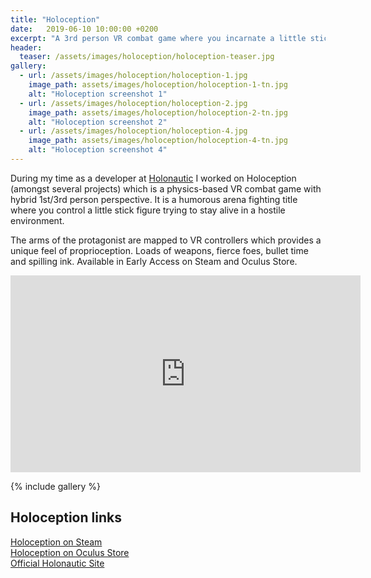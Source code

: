 ```yaml
---
title: "Holoception"
date:   2019-06-10 10:00:00 +0200
excerpt: "A 3rd person VR combat game where you incarnate a little stick figure."
header:
  teaser: /assets/images/holoception/holoception-teaser.jpg
gallery:
  - url: /assets/images/holoception/holoception-1.jpg
    image_path: assets/images/holoception/holoception-1-tn.jpg
    alt: "Holoception screenshot 1"
  - url: /assets/images/holoception/holoception-2.jpg
    image_path: assets/images/holoception/holoception-2-tn.jpg
    alt: "Holoception screenshot 2"
  - url: /assets/images/holoception/holoception-4.jpg
    image_path: assets/images/holoception/holoception-4-tn.jpg
    alt: "Holoception screenshot 4"
---
```


During my time as a developer at [Holonautic](https://www.holonautic.com) I worked on Holoception (amongst several projects) which is a physics-based VR combat game with hybrid 1st/3rd person perspective. It is a humorous arena fighting title where you control a little stick figure trying to stay alive in a hostile environment.

The arms of the protagonist are mapped to VR controllers which provides a unique feel of proprioception. Loads of weapons, fierce foes, bullet time and spilling ink. Available in Early Access on Steam and Oculus Store.

<iframe width="560" height="315" src="https://www.youtube-nocookie.com/embed/PnJ1FLi5myE?rel=0" frameborder="0" allow="autoplay; encrypted-media" allowfullscreen></iframe>

{% include gallery %}

## Holoception links
[Holoception on Steam](https://store.steampowered.com/app/1064160/Holoception/)   
[Holoception on Oculus Store](https://www.oculus.com/experiences/rift/2001576096577657/)   
[Official Holonautic Site](https://www.holonautic.com/holoception)
